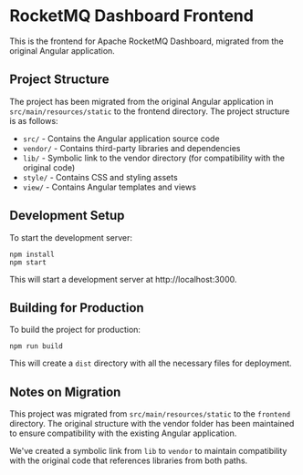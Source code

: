 # RocketMQ Dashboard Frontend

This is the frontend for Apache RocketMQ Dashboard, migrated from the original Angular application.

## Project Structure

The project has been migrated from the original Angular application in `src/main/resources/static` to the frontend directory. The project structure is as follows:

- `src/` - Contains the Angular application source code
- `vendor/` - Contains third-party libraries and dependencies
- `lib/` - Symbolic link to the vendor directory (for compatibility with the original code)
- `style/` - Contains CSS and styling assets
- `view/` - Contains Angular templates and views

## Development Setup

To start the development server:

```
npm install
npm start
```

This will start a development server at http://localhost:3000.

## Building for Production

To build the project for production:

```
npm run build
```

This will create a `dist` directory with all the necessary files for deployment.

## Notes on Migration

This project was migrated from `src/main/resources/static` to the `frontend` directory. The original structure with the vendor folder has been maintained to ensure compatibility with the existing Angular application.

We've created a symbolic link from `lib` to `vendor` to maintain compatibility with the original code that references libraries from both paths.
